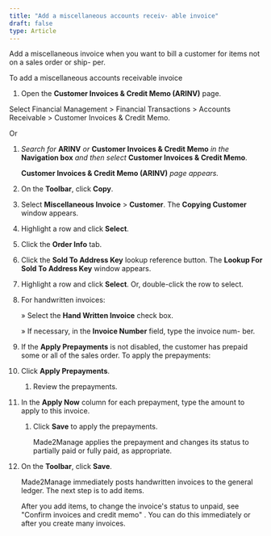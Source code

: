 ```yaml
---
title: "Add a miscellaneous accounts receiv- able invoice"
draft: false
type: Article
---
```


Add a miscellaneous invoice when you want to bill a customer for items not on a sales order or ship- per.

To add a miscellaneous accounts receivable invoice

1.  Open the **Customer Invoices & Credit Memo (ARINV)** page.

Select Financial Management > Financial Transactions > Accounts Receivable > Customer Invoices & Credit Memo.

Or

1.  *Search for* **ARINV** *or* **Customer Invoices & Credit Memo** *in the* **Navigation box** *and then select* **Customer Invoices & Credit Memo**.

    **Customer Invoices & Credit Memo (ARINV)** *page appears.*

2.  On the **Toolbar**, click **Copy**.
3.  Select **Miscellaneous Invoice** > **Customer**. The **Copying Customer** window appears.
4.  Highlight a row and click **Select**.
5.  Click the **Order Info** tab.
6.  Click the **Sold To Address Key** lookup reference button. The **Lookup For Sold To Address Key** window appears.
7.  Highlight a row and click **Select**. Or, double-click the row to select.
8.  For handwritten invoices:

    » Select the **Hand Written Invoice** check box.

    » If necessary, in the **Invoice Number** field, type the invoice num- ber.

9.  If the **Apply Prepayments** is not disabled, the customer has prepaid some or all of the sales order. To apply the prepayments:
1.  Click **Apply Prepayments**.
    1.  Review the prepayments.
1.  In the **Apply Now** column for each prepayment, type the amount to apply to this invoice.
    1.  Click **Save** to apply the prepayments.

        Made2Manage applies the prepayment and changes its status to partially paid or fully paid, as appropriate.

2.  On the **Toolbar**, click **Save**.

    Made2Manage immediately posts handwritten invoices to the general ledger. The next step is to add items.

    After you add items, to change the invoice's status to unpaid, see "Confirm invoices and credit memo" . You can do this immediately or after you create many invoices.